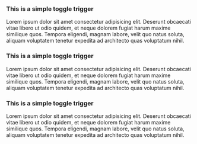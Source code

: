 <h3 class="cursor-pointer" data-toggle="toggleContent1">This is a simple toggle trigger</h3>
<div class="[interpolate-size:allow-keywords] [block-size:0] transition-all transition-discrete duration-300 ease-in-out open:[block-size:auto] overflow-clip" id="toggleContent1" data-toggle-group="toggleGroup">
    Lorem ipsum dolor sit amet consectetur adipisicing elit. Deserunt obcaecati vitae libero ut odio quidem, et neque dolorem fugiat harum maxime similique quos. Tempora eligendi, magnam labore, velit quo natus soluta, aliquam voluptatem tenetur expedita ad architecto quas voluptatum nihil.
</div>
<h3 class="cursor-pointer" data-toggle="toggleContent2">This is a simple toggle trigger</h3>
<div class="[interpolate-size:allow-keywords] [block-size:0] transition-all transition-discrete duration-300 ease-in-out open:[block-size:auto] overflow-clip" id="toggleContent2" data-toggle-group="toggleGroup">
    Lorem ipsum dolor sit amet consectetur adipisicing elit. Deserunt obcaecati vitae libero ut odio quidem, et neque dolorem fugiat harum maxime similique quos. Tempora eligendi, magnam labore, velit quo natus soluta, aliquam voluptatem tenetur expedita ad architecto quas voluptatum nihil.
</div>
<h3 class="cursor-pointer" data-toggle="toggleContent3">This is a simple toggle trigger</h3>
<div class="[interpolate-size:allow-keywords] [block-size:0] transition-all transition-discrete duration-300 ease-in-out open:[block-size:auto] overflow-clip" id="toggleContent3" data-toggle-group="toggleGroup">
    Lorem ipsum dolor sit amet consectetur adipisicing elit. Deserunt obcaecati vitae libero ut odio quidem, et neque dolorem fugiat harum maxime similique quos. Tempora eligendi, magnam labore, velit quo natus soluta, aliquam voluptatem tenetur expedita ad architecto quas voluptatum nihil.
</div>

